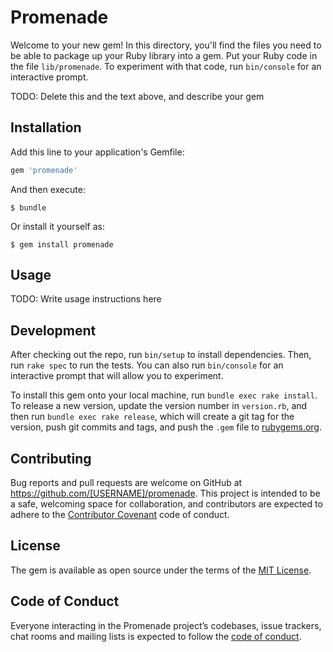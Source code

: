 # Promenade

Welcome to your new gem! In this directory, you'll find the files you need to be able to package up your Ruby library into a gem. Put your Ruby code in the file `lib/promenade`. To experiment with that code, run `bin/console` for an interactive prompt.

TODO: Delete this and the text above, and describe your gem

## Installation

Add this line to your application's Gemfile:

```ruby
gem 'promenade'
```

And then execute:

    $ bundle

Or install it yourself as:

    $ gem install promenade

## Usage

TODO: Write usage instructions here

## Development

After checking out the repo, run `bin/setup` to install dependencies. Then, run `rake spec` to run the tests. You can also run `bin/console` for an interactive prompt that will allow you to experiment.

To install this gem onto your local machine, run `bundle exec rake install`. To release a new version, update the version number in `version.rb`, and then run `bundle exec rake release`, which will create a git tag for the version, push git commits and tags, and push the `.gem` file to [rubygems.org](https://rubygems.org).

## Contributing

Bug reports and pull requests are welcome on GitHub at https://github.com/[USERNAME]/promenade. This project is intended to be a safe, welcoming space for collaboration, and contributors are expected to adhere to the [Contributor Covenant](http://contributor-covenant.org) code of conduct.

## License

The gem is available as open source under the terms of the [MIT License](https://opensource.org/licenses/MIT).

## Code of Conduct

Everyone interacting in the Promenade project’s codebases, issue trackers, chat rooms and mailing lists is expected to follow the [code of conduct](https://github.com/[USERNAME]/promenade/blob/master/CODE_OF_CONDUCT.md).

